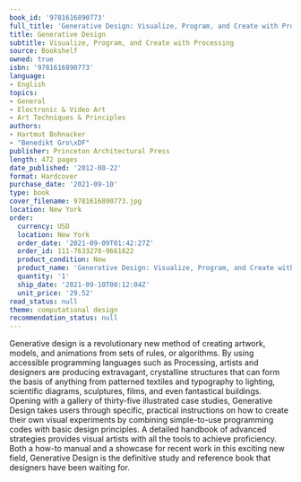 ```yaml
---
book_id: '9781616890773'
full_title: 'Generative Design: Visualize, Program, and Create with Processing'
title: Generative Design
subtitle: Visualize, Program, and Create with Processing
source: Bookshelf
owned: true
isbn: '9781616890773'
language:
- English
topics:
- General
- Electronic & Video Art
- Art Techniques & Principles
authors:
- Hartmut Bohnacker
- "Benedikt Gro\xDF"
publisher: Princeton Architectural Press
length: 472 pages
date_published: '2012-08-22'
format: Hardcover
purchase_date: '2021-09-10'
type: book
cover_filename: 9781616890773.jpg
location: New York
order:
  currency: USD
  location: New York
  order_date: '2021-09-09T01:42:27Z'
  order_id: 111-7633278-9661822
  product_condition: New
  product_name: 'Generative Design: Visualize, Program, and Create with Processing'
  quantity: '1'
  ship_date: '2021-09-10T00:12:04Z'
  unit_price: '29.52'
read_status: null
theme: computational design
recommendation_status: null
---
```

Generative design is a revolutionary new method of creating artwork, models, and animations from sets of rules, or algorithms. By using accessible programming languages such as Processing, artists and designers are producing extravagant, crystalline structures that can form the basis of anything from patterned textiles and typography to lighting, scientific diagrams, sculptures, films, and even fantastical buildings. Opening with a gallery of thirty-five illustrated case studies, Generative Design takes users through specific, practical instructions on how to create their own visual experiments by combining simple-to-use programming codes with basic design principles. A detailed handbook of advanced strategies provides visual artists with all the tools to achieve proficiency. Both a how-to manual and a showcase for recent work in this exciting new field, Generative Design is the definitive study and reference book that designers have been waiting for.

